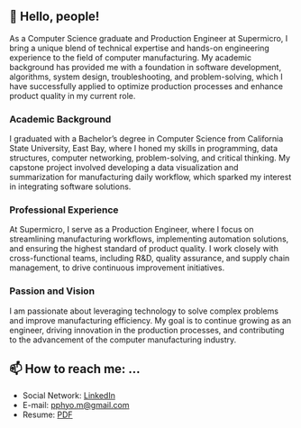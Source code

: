 <!-- ![About Me](readme_header.png) -->

## 👋 Hello, people!

As a Computer Science graduate and Production Engineer at Supermicro, I bring a unique blend of technical expertise and hands-on engineering experience to the field of computer manufacturing. My academic background has provided me with a foundation in software development, algorithms, system design, troubleshooting, and problem-solving, which I have successfully applied to optimize production processes and enhance product quality in my current role.

### Academic Background

I graduated with a Bachelor’s degree in Computer Science from California State University, East Bay, where I honed my skills in programming, data structures, computer networking, problem-solving, and critical thinking. My capstone project involved developing a data visualization and summarization for manufacturing daily workflow, which sparked my interest in integrating software solutions.

### Professional Experience

At Supermicro, I serve as a Production Engineer, where I focus on streamlining manufacturing workflows, implementing automation solutions, and ensuring the highest standard of product quality. I work closely with cross-functional teams, including R&D, quality assurance, and supply chain management, to drive continuous improvement initiatives.

### Passion and Vision

I am passionate about leveraging technology to solve complex problems and improve manufacturing efficiency. My goal is to continue growing as an engineer, driving innovation in the production processes, and contributing to the advancement of the computer manufacturing industry.


## 📫 How to reach me: ...

- Social Network: [LinkedIn](https://www.linkedin.com/in/pyaephyomaung/)
- E-mail: pphyo.m@gmail.com
- Resume: [PDF](https://drive.google.com/file/d/17FFeWki6SEmCLLnTuvbjkVIp8ioOz1YV/view?usp=drive_link)
    
<!--
**pphyom/pphyom** is a ✨ _special_ ✨ repository because its `README.md` (this file) appears on your GitHub profile.

Here are some ideas to get you started:

- 🔭 I’m currently working on ...
- 🌱 I’m currently learning ...
- 👯 I’m looking to collaborate on ...
- 🤔 I’m looking for help with ...
- 💬 Ask me about ...
- 📫 How to reach me: ...
- 😄 Pronouns: ...
- ⚡ Fun fact: ...
-->
